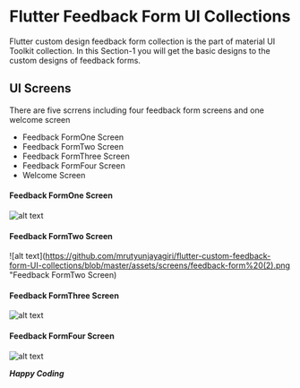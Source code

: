 # Flutter Feedback Form UI Collections
Flutter custom design feedback form collection is the part of material UI Toolkit collection. In this Section-1 you will get the basic designs to the custom designs of feedback forms.

## UI Screens
There are five scrrens including four feedback form screens and one welcome screen

- Feedback FormOne Screen 
- Feedback FormTwo Screen
- Feedback FormThree Screen
- Feedback FormFour Screen
- Welcome Screen


#### Feedback FormOne Screen
![alt text](https://github.com/mrutyunjayagiri/flutter-custom-feedback-form-UI-collections/blob/master/assets/screens/feedback-form%20(1).png "Feedback FormOne Screen")


#### Feedback FormTwo Screen
![alt text](https://github.com/mrutyunjayagiri/flutter-custom-feedback-form-UI-collections/blob/master/assets/screens/feedback-form%20(2).png  "Feedback FormTwo Screen)


#### Feedback FormThree Screen
![alt text](https://github.com/mrutyunjayagiri/flutter-custom-feedback-form-UI-collections/blob/master/assets/screens/feedback-form%20(3).png  "Feedback FormThree Screen")

#### Feedback FormFour Screen
![alt text](https://github.com/mrutyunjayagiri/flutter-custom-feedback-form-UI-collections/blob/master/assets/screens/feedback-form%20(4).png  "Feedback FormFour Screen")



***Happy Coding***
